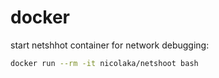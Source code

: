 # docker

start netshhot container for network debugging:
```bash
docker run --rm -it nicolaka/netshoot bash
```
